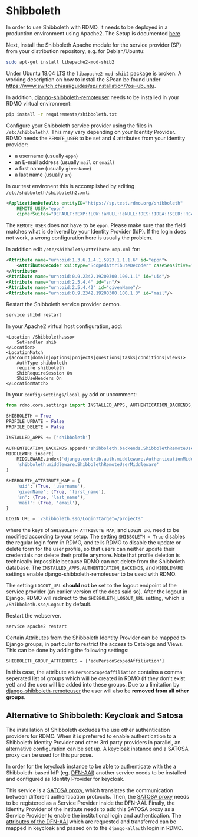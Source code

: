 # Shibboleth

In order to use Shibboleth with RDMO, it needs to be deployed in a production environment using Apache2. The Setup is documented [here](../../deployment/apache.html).

Next, install the Shibboleth Apache module for the service provider (SP) from your distribution repository, e.g. for Debian/Ubuntu:

```bash
sudo apt-get install libapache2-mod-shib2
```

Under Ubuntu 18.04 LTS the `libapache2-mod-shib2` package is broken. A working description on how to install the SPcan be found under https://www.switch.ch/aai/guides/sp/installation/?os=ubuntu.

In addition, [django-shibboleth-remoteuser](https://github.com/Brown-University-Library/django-shibboleth-remoteuser) needs to be installed in your RDMO virtual environment:

```bash
pip install -r requirements/shibboleth.txt
```

Configure your Shibboleth service provider using the files in `/etc/shibboleth/`. This may vary depending on your Identity Provider. RDMO needs the `REMOTE_USER` to be set and 4 attributes from your identity provider:

* a username (usually `eppn`)
* an E-mail address (usually `mail` or `email`)
* a first name (usually `givenName`)
* a last name (usually `sn`)

In our test environent this is accomplished by editing `/etc/shibboleth/shibboleth2.xml`:

```xml
<ApplicationDefaults entityID="https://sp.test.rdmo.org/shibboleth"
    REMOTE_USER="eppn"
    cipherSuites="DEFAULT:!EXP:!LOW:!aNULL:!eNULL:!DES:!IDEA:!SEED:!RC4:!3DES:!kRSA:!SSLv2:!SSLv3:!TLSv1:!TLSv1.1">
```

The `REMOTE_USER` does not have to be `eppn`. Please make sure that the field matches what is delivered by your Identity Provider (IdP). If the login does not work, a wrong configuration here is usually the problem.

In addition edit `/etc/shibboleth/attribute-map.xml` for:

```xml
<Attribute name="urn:oid:1.3.6.1.4.1.5923.1.1.1.6" id="eppn">
    <AttributeDecoder xsi:type="ScopedAttributeDecoder" caseSensitive="false"/>
</Attribute>
<Attribute name="urn:oid:0.9.2342.19200300.100.1.1" id="uid"/>
<Attribute name="urn:oid:2.5.4.4" id="sn"/>
<Attribute name="urn:oid:2.5.4.42" id="givenName"/>
<Attribute name="urn:oid:0.9.2342.19200300.100.1.3" id="mail"/>
```

Restart the Shibboleth service provider demon.

```bash
service shibd restart
```

In your Apache2 virtual host configuration, add:

```
<Location /Shibboleth.sso>
    SetHandler shib
</Location>
<LocationMatch /(account|domain|options|projects|questions|tasks|conditions|views)>
    AuthType shibboleth
    require shibboleth
    ShibRequireSession On
    ShibUseHeaders On
</LocationMatch>
```

In your `config/settings/local.py` add or uncomment:

```python
from rdmo.core.settings import INSTALLED_APPS, AUTHENTICATION_BACKENDS, MIDDLEWARE

SHIBBOLETH = True
PROFILE_UPDATE = False
PROFILE_DELETE = False

INSTALLED_APPS += ['shibboleth']

AUTHENTICATION_BACKENDS.append('shibboleth.backends.ShibbolethRemoteUserBackend')
MIDDLEWARE.insert(
    MIDDLEWARE.index('django.contrib.auth.middleware.AuthenticationMiddleware') + 1,
    'shibboleth.middleware.ShibbolethRemoteUserMiddleware'
)

SHIBBOLETH_ATTRIBUTE_MAP = {
    'uid': (True, 'username'),
    'givenName': (True, 'first_name'),
    'sn': (True, 'last_name'),
    'mail': (True, 'email'),
}

LOGIN_URL = '/Shibboleth.sso/Login?target=/projects'
```

where the keys of `SHIBBOLETH_ATTRIBUTE_MAP`, and `LOGIN_URL` need to be modified according to your setup. The setting `SHIBBOLETH = True` disables the regular login form in RDMO, and tells RDMO to disable the update or delete form for the user profile, so that users can neither update their credentials nor delete their profile anymore. Note that profile deletion is technically impossible because RDMO can not delete from the Shibboleth database. The `INSTALLED_APPS`, `AUTHENTICATION_BACKENDS`, and `MIDDLEWARE` settings enable django-shibboleth-remoteuser to be used with RDMO.

The setting `LOGOUT_URL` **should not** be set to the logout endpoint of the service provider (an earlier version of the docs said so). After the logout in Django, RDMO will redirect to the `SHIBBOLETH_LOGOUT_URL` setting, which is `/Shibboleth.sso/Logout` by default.

Restart the webserver.

```bash
service apache2 restart
```

Certain Attributes from the Shibboleth Identity Provider can be mapped to Django groups, in particular to restrict the access to Catalogs and Views. This can be done by adding the following settings:

```
SHIBBOLETH_GROUP_ATTRIBUTES = ['eduPersonScopedAffiliation']
```

In this case, the attribute `eduPersonScopedAffiliation` contains a comma seperated list of groups which will be created in RDMO (if they don't exist yet) and the user will be added into these groups. Due to a limitation by [django-shibboleth-remoteuser](https://github.com/Brown-University-Library/django-shibboleth-remoteuser) the user will also be **removed from all other groups**.

## Alternative to Shibboleth: Keycloak and Satosa

The installation of Shibboleth excludes the use other authentication providers for RDMO. When it is preferred to enable authentication to a Shibboleth Identity Provider and other 3rd party providers in parallel, an alternative configuration can be set up. A keycloak instance and a SATOSA proxy can be used for this purpose.

In order for the keycloak instance to be able to authenticate with the a Shibboleth-based IdP (eg. [DFN-AAI](https://doku.tid.dfn.de/de:dfnaai:start)) another service needs to be installed and configured as Identity Provider for keycloak.

This service is a [SATOSA proxy](https://github.com/IdentityPython/SATOSA), which translates the communication between different authentication protocols. Then, the [SATOSA proxy](https://github.com/IdentityPython/SATOSA) needs to be registered as a Service Provider inside the DFN-AAI. Finally, the Identity Provider
 of the institute needs to add this SATOSA proxy as a Service Provider to enable the institutional login and authentication.
The [attributes of the DFN-AAI](https://doku.tid.dfn.de/de:aai:attributes_best_practice) which are requested and transferred can be mapped in keycloak and passed on to the `django-allauth` login in RDMO.

